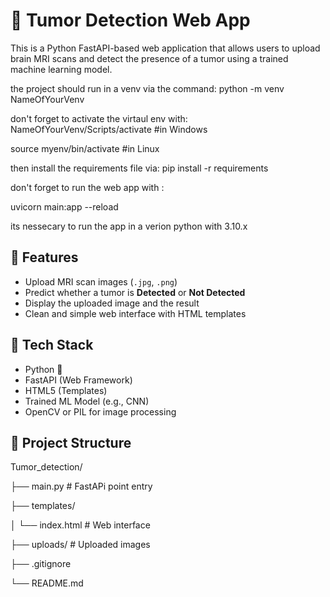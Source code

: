 # 🧠 Tumor Detection Web App

This is a Python FastAPI-based web application that allows users to upload brain MRI scans and detect the presence of a tumor using a trained machine learning model.

the project should run in a venv via the command: python -m venv NameOfYourVenv

don't forget to activate the virtaul env with: NameOfYourVenv/Scripts/activate #in Windows

source myenv/bin/activate #in Linux

then install the requirements file via: pip install -r requirements

don't forget to run the web app with :

uvicorn main:app --reload

its nessecary to run the app in a verion python with 3.10.x

## 🚀 Features

- Upload MRI scan images (`.jpg`, `.png`)
- Predict whether a tumor is **Detected** or **Not Detected**
- Display the uploaded image and the result
- Clean and simple web interface with HTML templates

## 🧠 Tech Stack

- Python 🐍
- FastAPI (Web Framework)
- HTML5 (Templates)
- Trained ML Model (e.g., CNN)
- OpenCV or PIL for image processing

## 📂 Project Structure

Tumor_detection/

├── main.py              # FastAPi point entry

├── templates/

│   └── index.html       # Web interface

├── uploads/             # Uploaded images

├── .gitignore

└── README.md
